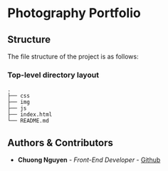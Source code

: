 # Photography Portfolio

## Structure

The file structure of the project is as follows:

### Top-level directory layout
    .
    ├── css                     
    ├── img                    
    ├── js                      
    ├── index.html              
    └── README.md

## Authors & Contributors

* **Chuong Nguyen** - *Front-End Developer* - [Github](https://github.com/chvng)